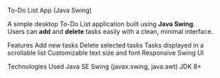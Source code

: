 To-Do List App (Java Swing)

A simple desktop To-Do List application built using **Java Swing**.  
Users can **add** and **delete** tasks easily with a clean, minimal interface.


Features
     Add new tasks
     Delete selected tasks
     Tasks displayed in a scrollable list
     Customizable text size and font
     Responsive Swing UI


Technologies Used
    Java SE
    Swing (javax.swing, java.awt)
    JDK 8+
